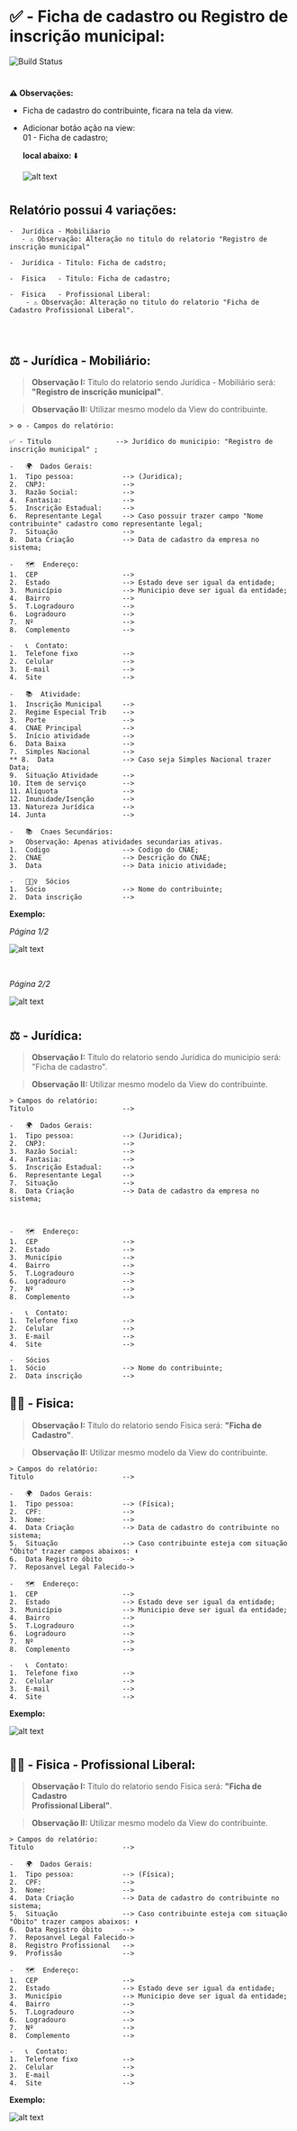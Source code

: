# ✅ - Ficha de cadastro ou Registro de inscrição municipal:
![Build Status](https://travis-ci.org/joemccann/dillinger.svg?branch=master)
#
**⚠️    Observações:**
-   Ficha de cadastro do contribuinte, ficara na tela da view.  <br> 
-   Adicionar botão ação na view: <br> 
    01 - Ficha de cadastro; <br>

    **local abaixo:** ⬇️

    ![alt text](/Fotos/exemploview.png)
    <br>
#
##  Relatório possui 4 variações:<br>
    -  Jurídica - Mobiliáario
       - ⚠️ Observação: Alteração no titulo do relatorio "Registro de inscrição municipal" 

    -  Jurídica - Titulo: Ficha de cadstro;

    -  Fisica   - Titulo: Ficha de cadastro;

    -  Fisica   - Profissional Liberal: 
        - ⚠️ Observação: Alteração no titulo do relatorio "Ficha de Cadastro Profissional Liberal".

 <br>



#
## ⚖️ - Jurídica - Mobiliário:<br>
>   **Observação I:** Titulo do relatorio sendo Jurídica - Mobiliário será: **"Registro de inscrição municipal"**. <br>

>   **Observação II:** Utilizar mesmo modelo da View do contribuinte. 
```
> ⚙️ - Campos do relatório:

✅ - Titulo                --> Jurídico do municipio: "Registro de inscrição municipal" ;

-   🌍  Dados Gerais:
1.  Tipo pessoa:            --> (Juridica);
2.  CNPJ:                   --> 
3.  Razão Social:           --> 
4.  Fantasia:               --> 
5.  Inscrição Estadual:     --> 
6.  Representante Legal     --> Caso possuir trazer campo "Nome contribuinte" cadastro como representante legal;
7.  Situação                --> 
8.  Data Criação            --> Data de cadastro da empresa no sistema; 

-   🗺️  Endereço:
1.  CEP                     --> 
2.  Estado                  --> Estado deve ser igual da entidade;
3.  Município               --> Municipio deve ser igual da entidade; 
4.  Bairro                  -->
5.  T.Logradouro            -->
6.  Logradouro              -->
7.  Nº                      -->
8.  Complemento             -->

-   📞  Contato:
1.  Telefone fixo           --> 
2.  Celular                 -->
3.  E-mail                  -->
4.  Site                    -->

-   📚  Atividade:
1.  Inscrição Municipal     -->
2.  Regime Especial Trib    -->
3.  Porte                   -->
4.  CNAE Principal          -->
5.  Início atividade        -->
6.  Data Baixa              -->
7.  Simples Nacional        -->
** 8.  Data                 --> Caso seja Simples Nacional trazer Data;
9.  Situação Atividade      --> 
10. Item de serviço         -->
11. Alíquota                -->
12. Imunidade/Isenção       -->
13. Natureza Jurídica       -->
14. Junta                   -->

-   📚  Cnaes Secundários:
>   Observação: Apenas atividades secundarias ativas.
1.  Codigo                  --> Codigo do CNAE;
2.  CNAE                    --> Descrição do CNAE;
3.  Data                    --> Data inicio atividade;

-   🤵🏻‍♀️  Sócios
1.  Sócio                   --> Nome do contribuinte;
2.  Data inscrição          -->

```
**Exemplo:** <br>

_Página 1/2_ <br>

![alt text](/Fotos/pag01-mobi.png)

<br>

_Página 2/2_ <br>

![alt text](/Fotos/pag02-mobi.png)

#   

## ⚖️ - Jurídica:<br>
>   **Observação I:** Titulo do relatorio sendo Jurídica do municipio será: "Ficha de cadastro". <br>

>   **Observação II:** Utilizar mesmo modelo da View do contribuinte. 
```
> Campos do relatório:
Titulo                      --> 

-   🌍  Dados Gerais:
1.  Tipo pessoa:            --> (Juridica);
2.  CNPJ:                   --> 
3.  Razão Social:           --> 
4.  Fantasia:               --> 
5.  Inscrição Estadual:     --> 
6.  Representante Legal     -->
7.  Situação                --> 
8.  Data Criação            --> Data de cadastro da empresa no sistema; 



-   🗺️  Endereço:
1.  CEP                     --> 
2.  Estado                  --> 
3.  Município               --> 
4.  Bairro                  -->
5.  T.Logradouro            -->
6.  Logradouro              -->
7.  Nº                      -->
8.  Complemento             -->

-   📞  Contato:
1.  Telefone fixo           --> 
2.  Celular                 -->
3.  E-mail                  -->
4.  Site                    -->

-   Sócios
1.  Sócio                   --> Nome do contribuinte;
2.  Data inscrição          -->

```
## 🙍🏻 - Fisica:<br>
>   **Observação I:** Titulo do relatorio sendo Fisica será: **"Ficha de Cadastro"**. <br>

>   **Observação II:** Utilizar mesmo modelo da View do contribuinte. 
```
> Campos do relatório:
Titulo                      --> 

-   🌍  Dados Gerais:
1.  Tipo pessoa:            --> (Física);
2.  CPF:                    --> 
3.  Nome:                   -->  
4.  Data Criação            --> Data de cadastro do contribuinte no sistema; 
5.  Situação                --> Caso contribuinte esteja com situação "Óbito" trazer campos abaixos: ⬇️
6.  Data Registro óbito     -->
7.  Reposanvel Legal Falecido->

-   🗺️  Endereço:
1.  CEP                     --> 
2.  Estado                  --> Estado deve ser igual da entidade;
3.  Município               --> Municipio deve ser igual da entidade; 
4.  Bairro                  -->
5.  T.Logradouro            -->
6.  Logradouro              -->
7.  Nº                      -->
8.  Complemento             -->

-   📞  Contato:
1.  Telefone fixo           --> 
2.  Celular                 -->
3.  E-mail                  -->
4.  Site                    -->
```
**Exemplo:** <br>

![alt text](/Fotos/FISICO.png)

#

## 🙍🏻 - Fisica - Profissional Liberal:<br>
>   **Observação I:** Titulo do relatorio sendo Fisica será: **"Ficha de Cadastro <br>  Profissional Liberal"**. <br>

>   **Observação II:** Utilizar mesmo modelo da View do contribuinte. 
```
> Campos do relatório:
Titulo                      --> 

-   🌍  Dados Gerais:
1.  Tipo pessoa:            --> (Física);
2.  CPF:                    --> 
3.  Nome:                   -->  
4.  Data Criação            --> Data de cadastro do contribuinte no sistema; 
5.  Situação                --> Caso contribuinte esteja com situação "Óbito" trazer campos abaixos: ⬇️
6.  Data Registro óbito     -->
7.  Reposanvel Legal Falecido->
8.  Registro Profissional   -->
9.  Profissão               -->

-   🗺️  Endereço:
1.  CEP                     --> 
2.  Estado                  --> Estado deve ser igual da entidade;
3.  Município               --> Municipio deve ser igual da entidade; 
4.  Bairro                  -->
5.  T.Logradouro            -->
6.  Logradouro              -->
7.  Nº                      -->
8.  Complemento             -->

-   📞  Contato:
1.  Telefone fixo           --> 
2.  Celular                 -->
3.  E-mail                  -->
4.  Site                    -->
```
**Exemplo:** <br>

![alt text](/Fotos/Profssional%20Lib.png)